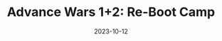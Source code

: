 ---
title: 'Advance Wars 1+2: Re-Boot Camp'
tags:
  - platform_switch
  - genre_action-adventure
  - genre_rpg
physical: true
digital: false
guide: false
pending: false
date: 2023-10-12
---